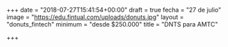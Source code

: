 +++
date = "2018-07-27T15:41:54+00:00"
draft = true
fecha = "27 de julio"
image = "https://edu.fintual.com/uploads/donuts.jpg"
layout = "donuts_fintech"
minimum = "desde $250.000"
title = "DNTS para AMTC"

+++
